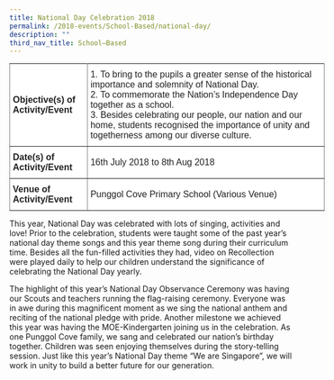 ```yaml
---
title: National Day Celebration 2018
permalink: /2018-events/School-Based/national-day/
description: ""
third_nav_title: School–Based
---
```

<style type="text/css">
.tg  {border-collapse:collapse;border-spacing:0;margin:0px auto;}
.tg td{border-color:black;border-style:solid;border-width:1px;font-family:Arial, sans-serif;font-size:14px;
  overflow:hidden;padding:10px 5px;word-break:normal;}
.tg th{border-color:black;border-style:solid;border-width:1px;font-family:Arial, sans-serif;font-size:14px;
  font-weight:normal;overflow:hidden;padding:10px 5px;word-break:normal;}
.tg .tg-kdpx{background-color:#FFF;border-color:inherit;color:#222;font-size:16px;text-align:left;vertical-align:middle}
.tg .tg-x4x2{background-color:#FFF;border-color:inherit;color:#222;font-size:16px;font-weight:bold;text-align:left;
  vertical-align:middle}
</style>
<table class="tg" style="undefined;table-layout: fixed; width: 560px">
<colgroup>
<col style="width: 138px">
<col style="width: 422px">
</colgroup>
<tbody>
  <tr>
    <td class="tg-x4x2">Objective(s) of Activity/Event</td>
    <td class="tg-kdpx">1.      To bring to the pupils a greater sense of the historical importance and solemnity of National Day.<br>2.      To commemorate the Nation’s Independence Day together as a school.<br>3.      Besides celebrating our people, our nation and our home, students recognised the importance of unity and togetherness among our diverse culture.</td>
  </tr>
  <tr>
    <td class="tg-x4x2">Date(s) of Activity/Event</td>
    <td class="tg-kdpx">16th July 2018 to 8th Aug 2018</td>
  </tr>
  <tr>
    <td class="tg-x4x2">Venue of Activity/Event</td>
    <td class="tg-kdpx">Punggol Cove Primary School (Various Venue)</td>
  </tr>
</tbody>
</table>

This year, National Day was celebrated with lots of singing, activities and love! Prior to the celebration, students were taught some of the past year’s national day theme songs and this year theme song during their curriculum time. Besides all the fun-filled activities they had, video on Recollection were played daily to help our children understand the significance of celebrating the National Day yearly. 

  

The highlight of this year’s National Day Observance Ceremony was having our Scouts and teachers running the flag-raising ceremony. Everyone was in awe during this magnificent moment as we sing the national anthem and reciting of the national pledge with pride. Another milestone we achieved this year was having the MOE-Kindergarten joining us in the celebration. As one Punggol Cove family, we sang and celebrated our nation’s birthday together. Children was seen enjoying themselves during the story-telling session. Just like this year’s National Day theme “We are Singapore”, we will work in unity to build a better future for our generation.
